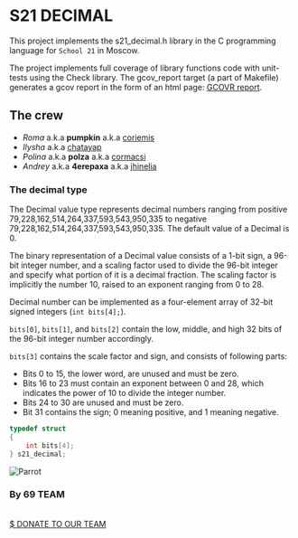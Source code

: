 
# S21 DECIMAL

This project implements the s21_decimal.h library in the C programming language for ``School 21`` in Moscow.

The project implements full coverage of library functions code with unit-tests using the Check library. The gcov_report target (a part of Makefile) generates a gcov report in the form of an html page: <a href="/gcov_report/gcov_report.html">GCOVR report</a>.

## The crew

* *Roma* a.k.a **pumpkin** a.k.a <a href="https://github.com/kireevroi">coriemis</a>
* *Ilysha* a.k.a <a href="https://github.com/llilyshkall">chatayap</a>
* *Polina* a.k.a **polza** a.k.a <a href="https://github.com/cormacsi">cormacsi</a>
* *Andrey* a.k.a **4erepaxa** a.k.a <a href="https://github.com/4epenaxa">jhinelia</a>

### The decimal type
The Decimal value type represents decimal numbers ranging from positive 79,228,162,514,264,337,593,543,950,335 to negative 79,228,162,514,264,337,593,543,950,335. The default value of a Decimal is 0.

The binary representation of a Decimal value consists of a 1-bit sign, a 96-bit integer number, and a scaling factor used to divide the 96-bit integer and specify what portion of it is a decimal fraction. The scaling factor is implicitly the number 10, raised to an exponent ranging from 0 to 28.


Decimal number can be implemented as a four-element array of 32-bit signed integers (`int bits[4];`).

`bits[0]`, `bits[1]`, and `bits[2]` contain the low, middle, and high 32 bits of the 96-bit integer number accordingly.

`bits[3]` contains the scale factor and sign, and consists of following parts:
- Bits 0 to 15, the lower word, are unused and must be zero.
- Bits 16 to 23 must contain an exponent between 0 and 28, which indicates the power of 10 to divide the integer number.
- Bits 24 to 30 are unused and must be zero.
- Bit 31 contains the sign; 0 meaning positive, and 1 meaning negative.


```c
typedef struct 
{
    int bits[4];
} s21_decimal;
```

![Parrot](https://media.tenor.com/3_mXIoBPNhoAAAAi/party-parrot.gif)

### By 69 TEAM

<br>
<a href="https://kireevroman.com/donate">$ DONATE TO OUR TEAM</a>


